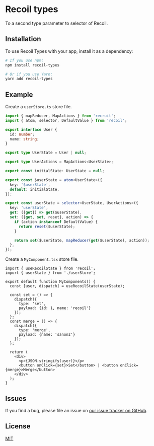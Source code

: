 Recoil types
=========================

To a second type parameter to selector of Recoil.


## Installation

To use Recoil Types with your app, install it as a dependency:

```bash
# If you use npm:
npm install recoil-types

# Or if you use Yarn:
yarn add recoil-types
```

## Example

Create a `userStore.ts` store file.

```ts
import { mapReducer, MapActions } from 'recruit';
import { atom, selector, DefaultValue } from 'recoil';

export interface User {
  id: number;
  name: string;
}

export type UserState = User | null;

export type UserActions = MapActions<UserState>;

export const initialState: UserState = null;

export const $userState = atom<UserState>({
  key: '$userState',
  default: initialState,
});

export const userState = selector<UserState, UserActions>({
  key: 'userState',
  get: ({get}) => get($userState),
  set: ({get, set, reset}, action) => {
    if (action instanceof DefaultValue) {
      return reset($userState);
    }

    return set($userState, mapReducer(get($userState), action));
  },
});
```

Create a `MyComponent.tsx` store file.

```tsx
import { useRecoilState } from 'recoil';
import { userState } from './userStore';

export default function MyComponents() {
  const [user, dispatch] = useRecoilState(userState);

  const set = () => {
    dispatch({
      type: 'set',
      payload: {id: 1, name: 'recoil'}
    });
  };
  const merge = () => {
    dispatch({
      type: 'merge',
      payload: {name: 'sanonz'}
    });
  };

  return (
    <div>
      <p>{JSON.stringify(user)}</p>
      <button onClick={set}>Set</button> | <button onClick={merge}>Merge</button>
    </div>
  );
}
```

## Issues

If you find a bug, please file an issue on [our issue tracker on GitHub](https://github.com/sanonz/react-recast/issues).

## License

[MIT](LICENSE.md)